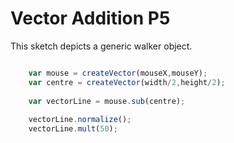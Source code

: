 # Vector Addition P5

This sketch depicts a generic walker object.


```js

	var mouse = createVector(mouseX,mouseY);
	var centre = createVector(width/2,height/2);
	
	var vectorLine = mouse.sub(centre);
	
	vectorLine.normalize();
	vectorLine.mult(50);

```
